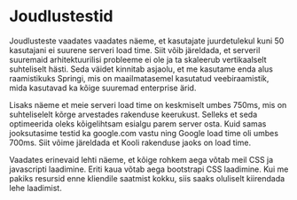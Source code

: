 # Joudlustestid

Joudlusteste vaadates vaadates näeme, et kasutajate juurdetulekul kuni 50 kasutajani ei suurene serveri load time. Siit võib järeldada, et serveril suuremaid arhitektuurilisi probleeme ei ole ja ta skaleerub vertikaalselt suhteliselt hästi. Seda väidet kinnitab asjaolu, et me kasutame enda alus raamistikuks Springi, mis on maailmatasemel kasutatud veebiraamistik, mida kasutavad ka kõige suuremad enterprise ärid.

Lisaks näeme et meie serveri load time on keskmiselt umbes 750ms, mis on suhteliselelt kõrge arvestades rakenduse keerukust. Selleks et seda optimeerida oleks kõigelihtsam esialgu parem server osta. Kuid samas jooksutasime testid ka google.com vastu ning Google load time oli umbes 700ms. Siit võime järeldada et Kooli rakenduse jaoks on load time.

Vaadates erinevaid lehti näeme, et kõige rohkem aega võtab meil CSS ja javascripti laadimine. Eriti kaua võtab aega bootstrapi CSS laadimine. Kui me pakiks resursid enne kliendile saatmist kokku, siis saaks oluliselt kiirendada lehe laadimist.
